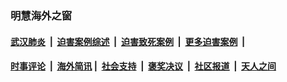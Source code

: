 
### 明慧海外之窗

####  [武汉肺炎](indexes/365.md?t=01131401) &nbsp;|&nbsp;  [迫害案例综述](indexes/328.md?t=01131401) &nbsp;|&nbsp; [迫害致死案例](indexes/277.md?t=01131401)  &nbsp;|&nbsp; [更多迫害案例](indexes/81.md?t=01131401)  &nbsp;|&nbsp; 
####  [时事评论](indexes/251.md?t=01131401) &nbsp;|&nbsp; [海外简讯](indexes/245.md?t=01131401)&nbsp;|&nbsp;  [社会支持](indexes/140.md?t=01131401) &nbsp;|&nbsp; [褒奖决议](indexes/282.md?t=01131401) &nbsp;|&nbsp; [社区报道](indexes/91.md?t=01131401)  &nbsp;|&nbsp; [天人之间](indexes/78.md?t=01131401) 


